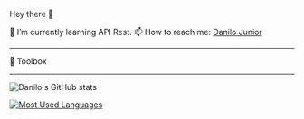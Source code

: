  Hey there 👋

🌱 I’m currently learning API Rest.
📫 How to reach me: [Danilo Junior](https://www.linkedin.com/in/danilogarciajr/ "linkedin")

___

🧰 Toolbox


___

![Danilo's GitHub stats](https://github-readme-stats.vercel.app/api?username=TheDanOfCourse&show_icons=true&theme=dark)

[![Most Used Languages](https://github-readme-stats.vercel.app/api/top-langs/?username=TheDanOfCourse)](https://github.com/TheDanOfCourse&show_icons=true&theme=dark/github-readme-stats)


